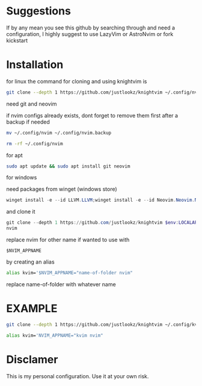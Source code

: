 # Suggestions

If by any mean you see this github by searching through and need a configuration, I highly suggest to use LazyVim or AstroNvim or fork kickstart

# Installation 

for linux the command for cloning and using knightvim is 

```bash
git clone --depth 1 https://github.com/justlookz/knightvim ~/.config/nvim
```

need git and neovim

if nvim configs already exists, dont forget to remove them first after a backup if needed

```bash
mv ~/.config/nvim ~/.config/nvim.backup
```

```bash
rm -rf ~/.config/nvim
```

for apt 

```bash
sudo apt update && sudo apt install git neovim
```

for windows 

need packages from winget (windows store)
```powershell
winget install -e --id LLVM.LLVM;winget install -e --id Neovim.Neovim.Nightly;winget install -e --id Git.Git
```

and clone it

```powershell
git clone --depth 1 https://github.com/justlookz/knightvim $env:LOCALAPPDATA\nvim
nvim

```



replace nvim for other name if wanted to use with
```text
$NVIM_APPNAME
```
by creating an alias

```bash
alias kvim='$NVIM_APPNAME="name-of-folder nvim"
```

replace name-of-folder with whatever name

# EXAMPLE

```bash
git clone --depth 1 https://github.com/justlookz/knightvim ~/.config/kvim
```

```bash
alias kvim='NVIM_APPNAME="kvim nvim"
```

# Disclamer
This is my personal configuration. 
Use it at your own risk. 
